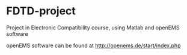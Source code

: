 # FDTD-project
Project in Electronic Compatibility course, using Matlab and openEMS software

openEMS software can be found at http://openems.de/start/index.php
